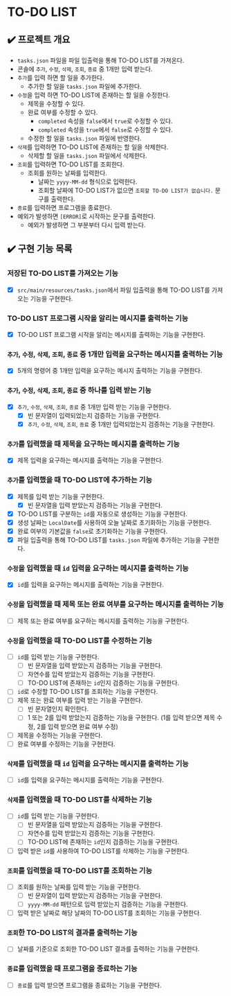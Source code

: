 # TO-DO LIST

## ✔️ 프로젝트 개요
- `tasks.json` 파일을 파일 입출력을 통해 TO-DO LIST를 가져온다.
- 콘솔에 `추가`, `수정`, `삭제`, `조회`, `종료` 중 1개만 입력 받는다.
- `추가`를 입력 하면 할 일을 추가한다.
    - 추가한 할 일을 `tasks.json` 파일에 추가한다.
- `수정`을 입력 하면 TO-DO LIST에 존재하는 할 일을 수정한다.
    - 제목을 수정할 수 있다.
    - 완료 여부를 수정할 수 있다.
        - `completed` 속성을 `false`에서 `true`로 수정할 수 있다.
        - `completed` 속성을 `true`에서 `false`로 수정할 수 있다.
    - 수정한 할 일을 `tasks.json` 파일에 반영한다.
- `삭제`를 입력하면 TO-DO LIST에 존재하는 할 일을 삭제한다.
    - 삭제할 할 일을 `tasks.json` 파일에서 삭제한다.
- `조회`를 입력하면 TO-DO LIST를 조회한다.
    - 조회를 원하는 날짜를 입력한다.
        - 날짜는 `yyyy-MM-dd` 형식으로 입력한다.
        - 조회할 날짜에 TO-DO LIST가 없으면 `조회할 TO-DO LIST가 없습니다.` 문구를 출력한다.
- `종료`를 입력하면 프로그램을 종료한다.
- 예외가 발생하면 `[ERROR]`로 시작하는 문구를 출력한다.
    - 예외가 발생하면 그 부분부터 다시 입력 받는다.

## ✔️ 구현 기능 목록

### 저장된 TO-DO LIST를 가져오는 기능
- [x] `src/main/resources/tasks.json`에서 파일 입출력을 통해 TO-DO LIST를 가져오는 기능을 구현한다.

### TO-DO LIST 프로그램 시작을 알리는 메시지를 출력하는 기능
- [x] TO-DO LIST 프로그램 시작을 알리는 메시지를 출력하는 기능을 구현한다.

### `추가`, `수정`, `삭제`, `조회`, `종료` 중 1개만 입력을 요구하는 메시지를 출력하는 기능
- [x] 5개의 명령어 중 1개만 입력을 요구하는 메시지 출력하는 기능을 구현한다.

### `추가`, `수정`, `삭제`, `조회`, `종료` 중 하나를 입력 받는 기능 
- [x] `추가`, `수정`, `삭제`, `조회`, `종료` 중 1개만 입력 받는 기능을 구현한다.
  - [x] 빈 문자열이 입력되었는지 검증하는 기능을 구현한다.
  - [x] `추가`, `수정`, `삭제`, `조회`, `종료` 중 1개만 입력되었는지 검증하는 기능을 구현한다.

### `추가`를 입력했을 때 제목을 요구하는 메시지를 출력하는 기능
- [x] 제목 입력을 요구하는 메시지를 출력하는 기능을 구현한다.

### `추가`를 입력했을 때 TO-DO LIST에 추가하는 기능
- [x] 제목를 입력 받는 기능을 구현한다.
  - [x] 빈 문자열을 입력 받았는지 검증하는 기능을 구현한다.
- [x] TO-DO LIST를 구분하는 `id`를 자동으로 생성하는 기능을 구현한다. 
- [x] 생성 날짜는 `LocalDate`를 사용하여 오늘 날짜로 초기화하는 기능을 구현한다.
- [x] 완료 여부의 기본값을 `false`로 초기화하는 기능을 구현한다.
- [x] 파일 입출력을 통해 TO-DO LIST를 `tasks.json` 파일에 추가하는 기능을 구현한다.

### `수정`을 입력했을 때 `id` 입력을 요구하는 메시지를 출력하는 기능
- [x] `id`를 입력을 요구하는 메시지를 출력하는 기능을 구현한다.

### `수정`을 입력했을 때 제목 또는 완료 여부를 요구하는 메시지를 출력하는 기능
- [ ] 제목 또는 완료 여부를 요구하는 메시지를 출력하는 기능을 구현한다.

### `수정`을 입력했을 때 TO-DO LIST를 수정하는 기능
- [ ] `id`를 입력 받는 기능을 구현한다.
    - [ ] 빈 문자열을 입력 받았는지 검증하는 기능을 구현한다.
    - [ ] 자연수를 입력 받았는지 검증하는 기능을 구현한다.
    - [ ] TO-DO LIST에 존재하는 `id`인지 검증하는 기능을 구현한다.
- [ ] `id`로 수정할 TO-DO LIST를 조회하는 기능을 구현한다.
- [ ] 제목 또는 완료 여부를 입력 받는 기능을 구현한다.
  - [ ] 빈 문자열인지 확인한다.
  - [ ] 1 또는 2를 입력 받았는지 검증하는 기능을 구현한다. (1를 입력 받으면 제목 수정, 2를 입력 받으면 완료 여부 수정)
- [ ] 제목을 수정하는 기능을 구현한다.
- [ ] 완료 여부를 수정하는 기능을 구현한다.

### `삭제`를 입력했을 때 `id` 입력을 요구하는 메시지를 출력하는 기능
- [ ] `id`를 입력을 요구하는 메시지를 출력하는 기능을 구현한다.

### `삭제`를 입력했을 때 TO-DO LIST를 삭제하는 기능
- [ ] `id`를 입력 받는 기능을 구현한다.
  - [ ] 빈 문자열을 입력 받았는지 검증하는 기능을 구현한다.
  - [ ] 자연수를 입력 받았는지 검증하는 기능을 구현한다.
  - [ ] TO-DO LIST에 존재하는 `id`인지 검증하는 기능을 구현한다.
- [ ] 입력 받은 `id`를 사용하여 TO-DO LIST를 삭제하는 기능을 구현한다.

### `조회`를 입력했을 때 TO-DO LIST를 조회하는 기능
- [ ] 조회를 원하는 날짜를 입력 받는 기능을 구현한다.
  - [ ] 빈 문자열이 입력 받았는지 검증하는 기능을 구현한다.
  - [ ] `yyyy-MM-dd` 패턴으로 입력 받았는지 검증하는 기능을 구현한다.
- [ ] 입력 받은 날짜로 해당 날짜의 TO-DO LIST를 조회하는 기능을 구현한다.

### `조회`한 TO-DO LIST의 결과를 출력하는 기능
- [ ] 날짜를 기준으로 조회한 TO-DO LIST 결과를 출력하는 기능을 구현한다.

### `종료`를 입력했을 때 프로그램을 종료하는 기능
- [ ] `종료`를 입력 받으면 프로그램을 종료하는 기능을 구현한다.
